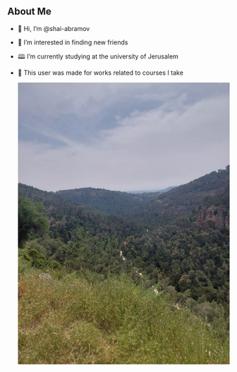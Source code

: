 ## About Me
- 👋 Hi, I’m @shai-abramov
- 👀 I’m interested in finding new friends
- 🕮 I’m currently studying at the university of Jerusalem
- 🔬 This user was made for works related to courses I take

  ![from a trip I toke](tmp.jpg)

<!--
**shay-abramov/shay-abramov** is a ✨ _special_ ✨ repository because its `README.md` (this file) appears on your GitHub profile.
-->
